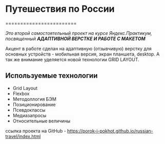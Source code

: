 # Путешествия по России
========================

*Это второй самостоятельный проект на курсе Яндекс.Практикум, посвященный __АДАПТИВНОЙ ВЕРСТКЕ И РАБОТЕ С МАКЕТОМ__*

Акцент в работе сделан на адаптивную (отзывчивую) верстку для основных устройств - мобильная версия, экран планшета, desktop. А так же внимание уделяется новой технологии GRID LAYOUT.

## Используемые технологии

* Grid Layout
* Flexbox
* Методоллогия БЭМ
* Позиционирование
* Псевдоклассы
* Медиазапросы
* Относительные величины

ссылка проекта на GitHub - https://porok-i-pokhot.github.io/russian-travel/index.html
